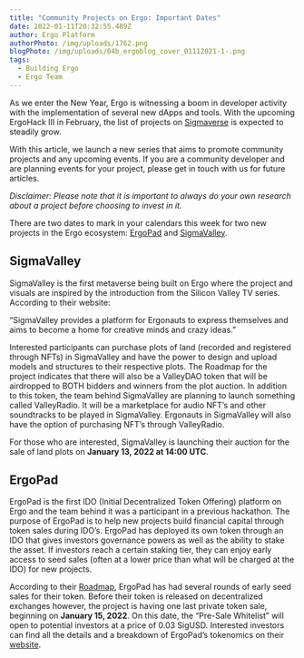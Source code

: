 ```yaml
---
title: "Community Projects on Ergo: Important Dates"
date: 2022-01-11T20:32:55.489Z
author: Ergo Platform
authorPhoto: /img/uploads/1762.png
blogPhoto: /img/uploads/04b_ergoblog_cover_01112021-1-.png
tags:
  - Building Ergo
  - Ergo Team
---
```

<!--StartFragment-->

As we enter the New Year, Ergo is witnessing a boom in developer activity with the implementation of several new dApps and tools. With the upcoming ErgoHack III in February, the list of projects on [Sigmaverse](https://bit.ly/3kRCqpo) is expected to steadily grow. 



With this article, we launch a new series that aims to promote community projects and any upcoming events. If you are a community developer and are planning events for your project, please get in touch with us for future articles.



*Disclaimer: Please note that it is important to always do your own research about a project before choosing to invest in it.* 



There are two dates to mark in your calendars this week for two new projects in the Ergo ecosystem: [ErgoPad](https://ergopad.io/) and [SigmaValley](https://www.sigmavalley.org/about). 



## SigmaValley



SigmaValley is the first metaverse being built on Ergo where the project and visuals are inspired by the introduction from the Silicon Valley TV series. According to their website:



“SigmaValley provides a platform for Ergonauts to express themselves and aims to become a home for creative minds and crazy ideas.”



Interested participants can purchase plots of land (recorded and registered through NFTs) in SigmaValley and have the power to design and upload models and structures to their respective plots. The Roadmap for the project indicates that there will also be a ValleyDAO token that will be airdropped to BOTH bidders and winners from the plot auction. In addition to this token, the team behind SigmaValley are planning to launch something called ValleyRadio. It will be a marketplace for audio NFT’s and other soundtracks to be played in SigmaValley. Ergonauts in SigmaValley will also have the option of purchasing NFT’s through ValleyRadio.



For those who are interested, SigmaValley is launching their auction for the sale of land plots on **January 13, 2022 at 14:00 UTC**.



## ErgoPad



ErgoPad is the first IDO (Initial Decentralized Token Offering) platform on Ergo and the team behind it was a participant in a previous hackathon. The purpose of ErgoPad is to help new projects build financial capital through token sales during IDO’s. ErgoPad has deployed its own token through an IDO that gives investors governance powers as well as the ability to stake the asset. If investors reach a certain staking tier, they can enjoy early access to seed sales (often at a lower price than what will be charged at the IDO) for new projects.



According to their [Roadmap](https://ergopad.io/#roadmap), ErgoPad has had several rounds of early seed sales for their token. Before their token is released on decentralized exchanges however, the project is having one last private token sale, beginning on **January 15, 2022**. On this date, the “Pre-Sale Whitelist” will open to potential investors at a price of 0.03 SigUSD. Interested investors can find all the details and a breakdown of ErgoPad’s tokenomics on their [website](https://ergopad.io/token).



<!--EndFragment-->